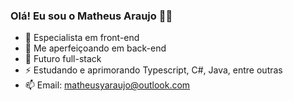 ### Olá! Eu sou o Matheus Araujo 👋🏼

- 🔭 Especialista em front-end
- 🌱 Me aperfeiçoando em back-end
- 💬 Futuro full-stack
- ⚡ Estudando e aprimorando Typescript, C#, Java, entre outras
- 📫 Email: matheusyaraujo@outlook.com
